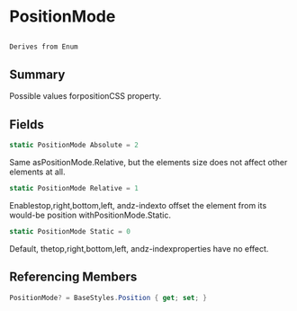 # PositionMode

## 
```c#
Derives from Enum
```

## Summary

Possible values forpositionCSS property.
## Fields

```c#
static PositionMode Absolute = 2
```
Same asPositionMode.Relative, but the elements size does not affect other elements at all.
```c#
static PositionMode Relative = 1
```
Enablestop,right,bottom,left, andz-indexto offset the element from its
would-be position withPositionMode.Static.
```c#
static PositionMode Static = 0
```
Default, thetop,right,bottom,left, andz-indexproperties have no effect.
## Referencing Members

```c#
PositionMode? = BaseStyles.Position { get; set; } 
```
